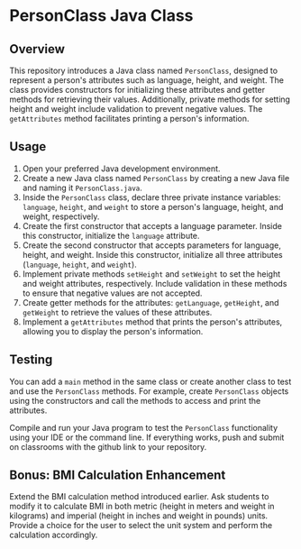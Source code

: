 # PersonClass Java Class

## Overview
This repository introduces a Java class named `PersonClass`, designed to represent a person's attributes such as language, height, and weight. The class provides constructors for initializing these attributes and getter methods for retrieving their values. Additionally, private methods for setting height and weight include validation to prevent negative values. The `getAttributes` method facilitates printing a person's information.

## Usage
1. Open your preferred Java development environment.
2. Create a new Java class named `PersonClass` by creating a new Java file and naming it `PersonClass.java`.
3. Inside the `PersonClass` class, declare three private instance variables: `language`, `height`, and `weight` to store a person's language, height, and weight, respectively.
4. Create the first constructor that accepts a language parameter. Inside this constructor, initialize the `language` attribute.
5. Create the second constructor that accepts parameters for language, height, and weight. Inside this constructor, initialize all three attributes (`language`, `height`, and `weight`).
6. Implement private methods `setHeight` and `setWeight` to set the height and weight attributes, respectively. Include validation in these methods to ensure that negative values are not accepted.
7. Create getter methods for the attributes: `getLanguage`, `getHeight`, and `getWeight` to retrieve the values of these attributes.
8. Implement a `getAttributes` method that prints the person's attributes, allowing you to display the person's information.

## Testing
You can add a `main` method in the same class or create another class to test and use the `PersonClass` methods. For example, create `PersonClass` objects using the constructors and call the methods to access and print the attributes.

Compile and run your Java program to test the `PersonClass` functionality using your IDE or the command line. If everything works, push and submit on classrooms with the github link to your repository.

## Bonus: BMI Calculation Enhancement
Extend the BMI calculation method introduced earlier. Ask students to modify it to calculate BMI in both metric (height in meters and weight in kilograms) and imperial (height in inches and weight in pounds) units. Provide a choice for the user to select the unit system and perform the calculation accordingly.
